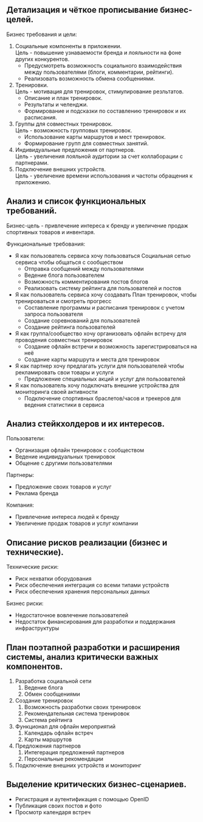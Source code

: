 ## Детализация и чёткое прописывание бизнес-целей.

Бизнес требования и цели:

1. Социальные компоненты в приложении.
   <br />
   Цель - повышение узнаваемости бренда и лояльности на фоне других конкурентов.
    - Предусмотреть возможность социального взаимодействия между пользователями (блоги, комментарии, рейтинги).
    - Реализовать возможность обмена сообщениями.
2. Тренировки.
   <br />
   Цель - мотивация для тренировок, стимулирование резльтатов.
    - Описание и план тренировок.
    - Результаты и челенджи.
    - Формирование и подсказки по составлению тренировок и их расписания.
3. Группы для совместных тренировок.
   <br />
   Цель - возможность групповых тренировок.
    - Использование карты маршрутов и мест тренировок.
    - Формирование групп для совместных занятий.
4. Индивидуальные предложения от партнеров.
   <br />
   Цель - увеличения лояльной аудитории за счет коллаборации с партнерами.
5. Подключение внешних устройств.
   <br />
   Цель - увеличение времени использования и частоты обращения к приложению.

## Анализ и список функциональных требований.

Бизнес-цель - привлечение интереса к бренду и увеличение продаж спортивных товаров и инвентаря.

Функциональные требования:

- Я как пользователь сервиса хочу пользоваться Социальная сетью сервиса чтобы общаться с сообществом
    - Отправка сообщений между пользователями
    - Ведение блога пользователем
    - Возможность комментирования постов блогов
    - Реализовать систему рейтинга для пользователей и постов
- Я как пользователь сервиса хочу создавать План тренировок, чтобы тренироваться и смотреть прогресс
    - Составление программы и расписания тренировок с учетом запроса пользователя
    - Создание соревнований для пользователей 
    - Создание рейтинга пользователей
- Я как группа/сообщество хочу организовать офлайн встречу для проводения совместных тренировок
    - Создание офлайн встречи и возможность зарегистрироваться на неё
    - Создание карты маршрута и места для тренировок
- Я как партнер хочу предлагать услуги для пользователей чтобы рекламировать свои товары и услуги
    - Предложение специальных акций и услуг для пользователей
- Я как пользователь хочу подключать внешние устройства для мониторинга своей активности
    - Подключение спортивных браслетов/часов и трекеров для ведения статистики в сервиса

## Анализ стейкхолдеров и их интересов.
Пользователи:
- Организация офлайн тренировок с сообществом
- Ведение индивидуальных тренировок
- Общение с другими пользователями

Партнеры:
- Предложение своих товаров и услуг
- Реклама бренда

Компания:
- Привлечение интереса людей к бренду
- Увеличение продаж товаров и услуг компании

## Описание рисков реализации (бизнес и технические).
Технические риски:
- Риск нехватки оборудования
- Риск обеспечения интеграция со всеми типами устройств
- Риск обеспечения хранения персональных данных

Бизнес риски:
- Недостаточное вовлечение пользователей
- Недостаток финансирования для разработки и поддержания инфраструктуры

## План поэтапной разработки и расширения системы, анализ критически важных компонентов.
1. Разработка социальной сети
    1. Ведение блога
    2. Обмен сообщениями
2. Создание тренировок
    1. Возможность разработки своих тренировок
    2. Рекомендательная система тренировок
    3. Система рейтинга
3. Функционал для офлайн мероприятий
    1. Календарь офлайн встреч
    2. Карты маршрутов
4. Предложения партнеров
    1. Интегерация предложений партнеров
    2. Персональные рекомендации
5. Подключение внешних устройств и мониторинг

## Выделение критических бизнес-сценариев.
- Регистрация и аутентификация с помощью OpenID
- Публикация своих постов и фото
- Просмотр календаря встреч